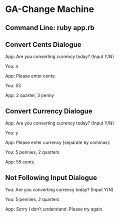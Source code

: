 GA-Change Machine
=================
Command Line: ruby app.rb
-------------------
Convert Cents Dialogue
-----------------
App: Are you converting currency today? (Input Y/N)

You: n

App: Please enter cents:

You: 53

App: 2 quarter, 3 penny


Convert Currency Dialogue
---------------------
App: Are you converting currency today? (Input Y/N)

You: y

App: Please enter currency (separate by commas):

You: 5 pennies, 2 quarters

App: 55 cents

Not Following Input Dialogue
---------------------
You: Are you converting currency today? (Input Y/N)

You: 5 pennies, 2 quarters

App: Sorry I don't understand. Please try again.



